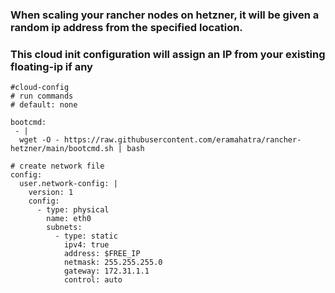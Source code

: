 ### When scaling your rancher nodes on hetzner, it will be given a random ip address from the specified location.
### This cloud init configuration will assign an IP from your existing floating-ip if any
```
#cloud-config
# run commands
# default: none

bootcmd:
 - |
  wget -O - https://raw.githubusercontent.com/eramahatra/rancher-hetzner/main/bootcmd.sh | bash 

# create network file
config:
  user.network-config: |
    version: 1
    config:
      - type: physical
        name: eth0
        subnets:
          - type: static
            ipv4: true
            address: $FREE_IP
            netmask: 255.255.255.0
            gateway: 172.31.1.1
            control: auto
